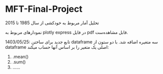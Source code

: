 # MFT-Final-Project
تحلیل آمار مربوط به خودکشی از سال 1985 تا 2015 

نمودارهای مربوط به plotly express در فایل pdf قابل مشاهد‌ه‌ست.

1403/05/25: تابع جدید برای ساختن dataframe سه متغیره اضافه شد. با دو ستون از dataframe اصلی یک متغیر را بر اساس آنها حساب میکند:

1. .mean()
2. .sum()
3. ......

